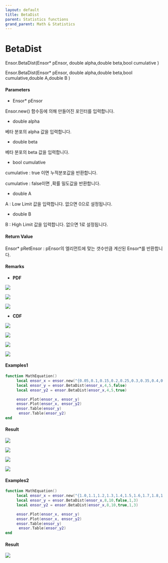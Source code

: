 ```yaml
---
layout: default
title: BetaDist
parent: Statistics functions
grand_parent: Math & Statistics
---
```


# BetaDist

Ensor.BetaDist\(Ensor\* pEnsor, double alpha,double beta,bool cumulative \)

Ensor.BetaDist\(Ensor\* pEnsor, double alpha,double beta,bool cumulative,double A,double B \)

#### Parameters

* Ensor\* pEnsor

Ensor.new\(\) 함수등에 의해 만들어진 포인터를 입력합니다.

* double alpha

베타 분포의 alpha 값을 입력합니다.

* double beta

베타 분포의 beta 값을 입력합니다.

* bool cumulative 

cumulative  : true 이면 누적분포값을 반환합니다.

cumulative  : false이면 ,확률 밀도값을 반환합니다.

* double A

A : Low Limit 값을 입력합니다. 없으면 0으로 설정됩니다.

* double B

B : High Limit 값을 입력합니다. 없으면 1로 설정됩니다.

#### Return Value

Ensor\* pRetEnsor : pEnsor의 엘리먼트에 맞는 갯수만큼 계산된 Ensor\*를 반환합니다.

#### Remarks

* **PDF**

![](/StatisticsAPI/BetaDistFunc3.png)

![](/StatisticsAPI/BetaDistFunc5.png)

![](/StatisticsAPI/BetaDistFunc.png)

* **CDF**

![](/StatisticsAPI/BetaDistFunc4.png)

![](/StatisticsAPI/BetaDistFunc6.png)

![](/StatisticsAPI/BetaDistFunc7.png)

![](/StatisticsAPI/BetaDistFunc2.png)

#### Examples1

```lua
function MathEquation()
     local ensor_x = ensor.new("{0.05,0.1,0.15,0.2,0.25,0.3,0.35,0.4,0.45,0.5,0.55,0.6,0.65,0.7,0.75,0.8,0.85,0.9,0.95,1.0}")
     local ensor_y = ensor.BetaDist(ensor_x,4,5,false)
     local ensor_y2 = ensor.BetaDist(ensor_x,4,5,true)

     ensor.Plot(ensor_x, ensor_y)
     ensor.Plot(ensor_x, ensor_y2)
     ensor.Table(ensor_y)
      ensor.Table(ensor_y2)
end
```

#### Result

![](/StatisticsAPI/BetaDistPdfTable.png)

![](/StatisticsAPI/BetaDistPdfGraph.png)

![](/StatisticsAPI/BetaDistCdfTable.png)

![](/StatisticsAPI/BetaDistCdfGraph.png)

#### Examples2

```lua
function MathEquation()
     local ensor_x = ensor.new("{1.0,1.1,1.2,1.3,1.4,1.5,1.6,1.7,1.8,1.9,2.0,2.1,2.2,2.3,2.4,2.5,2.6,2.7,2.8,2.9,3.0}")
     local ensor_y = ensor.BetaDist(ensor_x,8,10,false,1,3)
     local ensor_y2 = ensor.BetaDist(ensor_x,8,10,true,1,3)

     ensor.Plot(ensor_x, ensor_y)
     ensor.Plot(ensor_x, ensor_y2)
     ensor.Table(ensor_y)
      ensor.Table(ensor_y2)
end
```

#### Result

![](/StatisticsAPI/BetaDistResultSample2.png)

